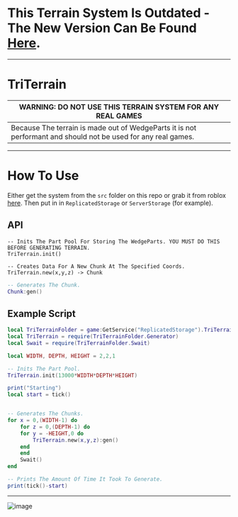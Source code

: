 # This Terrain System Is Outdated - The New Version Can Be Found [Here](https://github.com/MightyPart/MarchedTerrain).

- - -

# TriTerrain

| WARNING: DO NOT USE THIS TERRAIN SYSTEM FOR ANY REAL GAMES |
| --- |
| Because The terrain is made out of WedgeParts it is not performant and should not be used for any real games. |

- - -

# How To Use
Either get the system from the `src` folder on this repo or grab it from roblox [here](https://www.roblox.com/library/11300068061/TriTerrain). Then put in in `ReplicatedStorage` or `ServerStorage` (for example).

## API
```
-- Inits The Part Pool For Storing The WedgeParts. YOU MUST DO THIS BEFORE GENERATING TERRAIN.
TriTerrain.init()
```

```
-- Creates Data For A New Chunk At The Specified Coords.
TriTerrain.new(x,y,z) -> Chunk
```

```lua
-- Generates The Chunk.
Chunk:gen()
```

## Example Script
```lua
local TriTerrainFolder = game:GetService("ReplicatedStorage").TriTerrain
local TriTerrain = require(TriTerrainFolder.Generator)
local Swait = require(TriTerrainFolder.Swait)

local WIDTH, DEPTH, HEIGHT = 2,2,1

-- Inits The Part Pool.
TriTerrain.init(13000*WIDTH*DEPTH*HEIGHT)

print("Starting")
local start = tick()


-- Generates The Chunks.
for x = 0,(WIDTH-1) do
    for z = 0,(DEPTH-1) do
	for y = -HEIGHT,0 do
	    TriTerrain.new(x,y,z):gen()
	end
    end
    Swait()
end

-- Prints The Amount Of Time It Took To Generate.
print(tick()-start)
```

- - -

![image](https://user-images.githubusercontent.com/66361859/196065591-34e21dae-5426-475d-9a2b-762dba5cb970.png)


